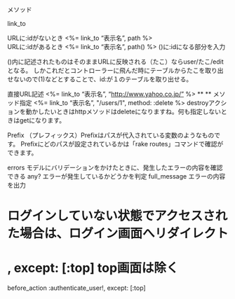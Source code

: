 メソッド

link_to

URLに:idがないとき	<%= link_to “表示名”, path  %>  
URLに:idがあるとき	<%= link_to “表示名”, path() %> ()に:idになる部分を入力

()内に記述されたものはそのままURLに反映される（たこ）ならuser/たこ/edit となる。
しかこれだとコントローラーに飛んだ時にテーブルからたこを取り出せないので(1)などとすることで、id:が１のテーブルを取り出せる。

直接URL記述		<%= link_to “表示名”, “http://www.yahoo.co.jp/” %>
**
**
メソッド指定		<%= link_to “表示名”, "/users/1", method: :delete %>
destroyアクションを動かしたいときはhttpメソッドはdeleteになりますね。何も指定しないときはgetになります。

Prefix	（プレフィックス）Prefixはパスが代入されている変数のようなものです。 Prefixにどのパスが設定されているかは「rake routes」コマンドで確認ができます。

errors	モデルにバリデーションをかけたときに、発生したエラーの内容を確認できる
any?		エラーが発生しているかどうかを判定
full_message		エラーの内容を出力

# ログインしていない状態でアクセスされた場合は、ログイン画面へリダイレクト
# , except: [:top] top画面は除く
before_action :authenticate_user!, except: [:top]

